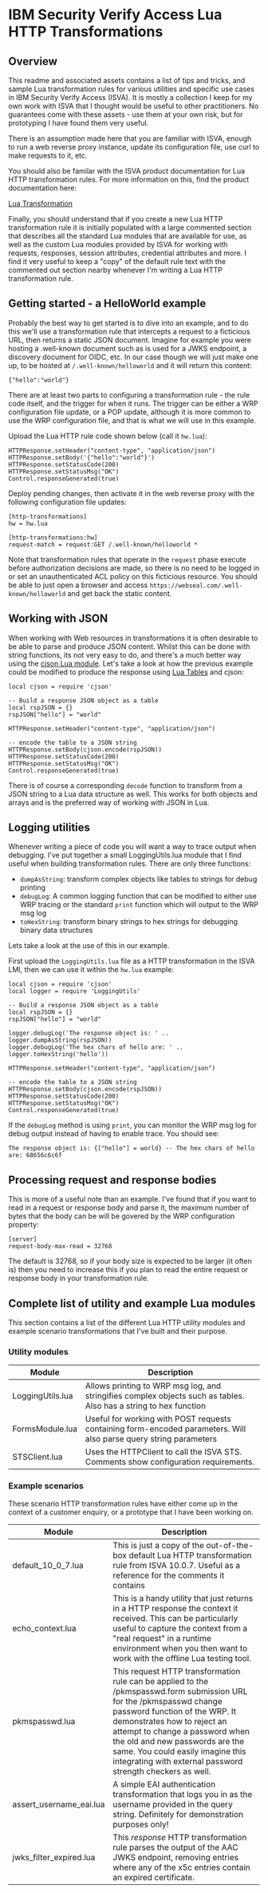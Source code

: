 # IBM Security Verify Access Lua HTTP Transformations

## Overview

This readme and associated assets contains a list of tips and tricks, and sample Lua transformation rules for various utilities and specific use cases in IBM Security Verify Access (ISVA). It is mostly a collection I keep for my own work with ISVA that I thought would be useful to other practitioners. No guarantees come with these assets - use them at your own risk, but for prototyping I have found them very useful.

There is an assumption made here that you are familiar with ISVA, enough to run a web reverse proxy instance, update its configuration file, use curl to make requests to it, etc.

You should also be familar with the ISVA product documentation for Lua HTTP transformation rules. For more information on this, find the product documentation here:

[Lua Transformation](https://www.ibm.com/docs/en/sva/10.0.7?topic=transformations-lua-transformation)

Finally, you should understand that if you create a new Lua HTTP transformation rule it is initially populated with a large commented section that describes all the standard Lua modules that are available for use, as well as the custom Lua modules provided by ISVA for working with requests, responses, session attributes, credential attributes and more. I find it very useful to keep a "copy" of the default rule text with the commented out section nearby whenever I'm writing a Lua HTTP transformation rule.


## Getting started - a HelloWorld example

Probably the best way to get started is to dive into an example, and to do this we'll use a transformation rule that intercepts a request to a ficticious URL, then returns a static JSON document. Imagine for example you were hosting a .well-known document such as is used for a JWKS endpoint, a discovery document for OIDC, etc. In our case though we will just make one up, to be hosted at `/.well-known/helloworld` and it will return this content:
```
{"hello":"world"}
```

There are at least two parts to configuring a transformation rule - the rule code itself, and the trigger for when it runs. The trigger can be either a WRP configuration file update, or a POP update, although it is more common to use the WRP configuration file, and that is what we will use in this example.

Upload the Lua HTTP rule code shown below (call it `hw.lua`):
```
HTTPResponse.setHeader("content-type", "application/json")
HTTPResponse.setBody('{"hello":"world"}')
HTTPResponse.setStatusCode(200)
HTTPResponse.setStatusMsg("OK")
Control.responseGenerated(true)
```

Deploy pending changes, then activate it in the web reverse proxy with the following configuration file updates:
```
[http-transformations]
hw = hw.lua

[http-transformations:hw]
request-match = request:GET /.well-known/helloworld *
```

Note that transformation rules that operate in the `request` phase execute before authorization decisions are made, so there is no need to be logged in or set an unauthenticated ACL policy on this ficticious resource. You should be able to just open a browser and access `https://webseal.com/.well-known/helloworld` and get back the static content.

## Working with JSON

When working with Web resources in transformations it is often desirable to be able to parse and produce JSON content. Whilst this can be done with string functions, its not very easy to do, and there's a much better way using the [cjson Lua module](https://luarocks.org/modules/openresty/lua-cjson). Let's take a look at how the previous example could be modified to produce the response using [Lua Tables](https://www.lua.org/pil/2.5.html) and cjson:
```
local cjson = require 'cjson'

-- Build a response JSON object as a table
local rspJSON = {}
rspJSON["hello"] = "world"

HTTPResponse.setHeader("content-type", "application/json")

-- encode the table to a JSON string
HTTPResponse.setBody(cjson.encode(rspJSON))
HTTPResponse.setStatusCode(200)
HTTPResponse.setStatusMsg("OK")
Control.responseGenerated(true)
```

There is of course a corresponding `decode` function to transform from a JSON string to a Lua data structure as well. This works for both objects and arrays and is the preferred way of working with JSON in Lua.

## Logging utilities

Whenever writing a piece of code you will want a way to trace output when debugging. I've put together a small LoggingUtils.lua module that I find useful when building transformation rules. There are only three functions:
 - `dumpAsString`: transform complex objects like tables to strings for debug printing
 - `debugLog`: A common logging function that can be modified to either use WRP tracing or the standard `print` function which will output to the WRP msg log
 - `toHexString`: transform binary strings to hex strings for debugging binary data structures

Lets take a look at the use of this in our example.

First upload the `LoggingUtils.lua` file as a HTTP transformation in the ISVA LMI, then we can use it within the `hw.lua` example:

```
local cjson = require 'cjson'
local logger = require 'LoggingUtils'

-- Build a response JSON object as a table
local rspJSON = {}
rspJSON["hello"] = "world"

logger.debugLog('The response object is: ' .. logger.dumpAsString(rspJSON))
logger.debugLog('The hex chars of hello are: ' .. logger.toHexString('hello'))

HTTPResponse.setHeader("content-type", "application/json")

-- encode the table to a JSON string
HTTPResponse.setBody(cjson.encode(rspJSON))
HTTPResponse.setStatusCode(200)
HTTPResponse.setStatusMsg("OK")
Control.responseGenerated(true)
```

If the `debugLog` method is using `print`, you can monitor the WRP msg log for debug output instead of having to enable trace. You should see:
```
The response object is: {["hello"] = world} -- The hex chars of hello are: 68656c6c6f
```

## Processing request and response bodies

This is more of a useful note than an example. I've found that if you want to read in a request or response body and parse it, the maximum number of bytes that the body can be will be govered by the WRP configuration property:

```
[server]
request-body-max-read = 32768
```
The default is 32768, so if your body size is expected to be larger (it often is) then you need to increase this if you plan to read the entire request or response body in your transformation rule.

## Complete list of utility and example Lua modules

This section contains a list of the different Lua HTTP utility modules and example scenario transformations that I've built and their purpose.

### Utility modules

| Module | Description |
|--------|-------------|
| LoggingUtils.lua | Allows printing to WRP msg log, and stringifies complex objects such as tables. Also has a string to hex function |
| FormsModule.lua | Useful for working with POST requests containing form-encoded parameters. Will also parse query string parameters |
| STSClient.lua | Uses the HTTPClient to call the ISVA STS. Comments show configuration requirements. | 


### Example scenarios

These scenario HTTP transformation rules have either come up in the context of a customer enquiry, or a prototype that I have been working on.

| Module | Description |
|--------|-------------|
| default_10_0_7.lua | This is just a copy of the out-of-the-box default Lua HTTP transformation rule from ISVA 10.0.7. Useful as a reference for the comments it contains |
| echo_context.lua | This is a handy utility that just returns in a HTTP response the context it received. This can be particularly useful to capture the context from a "real request" in a runtime environment when you then want to work with the offline Lua testing tool. |
| pkmspasswd.lua | This request HTTP transformation rule can be applied to the /pkmspasswd.form submission URL for the /pkmspasswd change password function of the WRP. It demonstrates how to reject an attempt to change a password when the old and new passwords are the same. You could easily imagine this integrating with external password strength checkers as well. |
| assert_username_eai.lua | A simple EAI authentication transformation that logs you in as the username provided in the query string. Definitely for demonstration purposes only! |
| jwks_filter_expired.lua | This *response* HTTP transformation rule parses the output of the AAC JWKS endpoint, removing entries where any of the x5c entries contain an expired certificate. |
